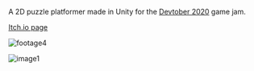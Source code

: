 A 2D puzzle platformer made in Unity for the [Devtober 2020](https://itch.io/jam/devtober-2020)
 game jam.
 
 [Itch.io page](https://cortvlkn.itch.io/onebit)
 
 

![footage4](https://media2.giphy.com/media/GFMJWJaoSObFCOMDUR/giphy.gif?cid=790b761152dc04e3096ed1376a4a367eea1e48e980b0fcfe&rid=giphy.gif&ct=g)

![image1](https://img.itch.zone/aW1hZ2UvODAyNzQ5LzQ0OTY1MDAucG5n/original/u3hosN.png)

